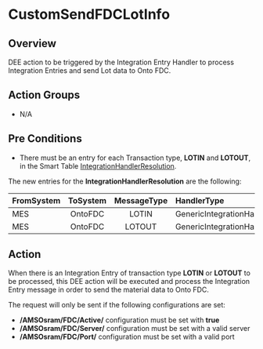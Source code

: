 # CustomSendFDCLotInfo

## Overview

DEE action to be triggered by the Integration Entry Handler to process Integration Entries and send Lot data to Onto FDC.

## Action Groups

* N/A

## Pre Conditions

* There must be an entry for each Transaction type, **LOTIN** and **LOTOUT**, in the Smart Table [IntegrationHandlerResolution](Help/UserGuide/administration>tables>system_smart_tables>integration_handler_resolution).

The new entries for the **IntegrationHandlerResolution** are the following:

| FromSystem | ToSystem | MessageType   | HandlerType               | ActionName                | ErrorHandlingActionName | IsEnabled |
| :--------- | :------: | :---------:   | :----------               | :---------                | :---------------------- | :-------: |
| MES        | OntoFDC  | LOTIN         | GenericIntegrationHandler | CustomSendFDCLotInfo      | -                       | Yes       |
| MES        | OntoFDC  | LOTOUT        | GenericIntegrationHandler | CustomSendFDCWaferInfo    | -                       | Yes       |


## Action

When there is an Integration Entry of transaction type **LOTIN** or **LOTOUT** to be processed, this DEE action will be executed and process the Integration Entry message in order to send the material data to Onto FDC.

The request will only be sent if the following configurations are set:
* **/AMSOsram/FDC/Active/** configuration must be set with **true**
* **/AMSOsram/FDC/Server/** configuration must be set with a valid server
* **/AMSOsram/FDC/Port/** configuration must be set with a valid port